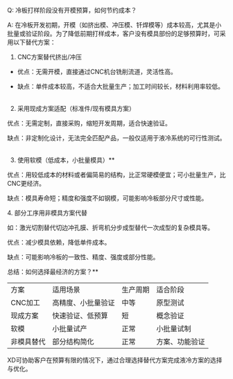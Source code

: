 Q: 冷板打样阶段没有开模预算，如何节约成本？

A: 在冷板开发初期，开模（如挤出模、冲压模、钎焊模等）成本较高，尤其是小批量或验证阶段。为了降低前期打样成本，客户没有模具部份的足够预算时，可采用以下替代方案：  

1. CNC方案替代挤出/冲压

- 优点：无需开模，直接通过CNC机台铣削流道，灵活性高。    

- 缺点：单件成本较高，不适合大批量生产；加工时间较长，材料利用率较低。  

2. 采用现成方案适配（标准件/现有模具方案）

优点：无需定制，直接采购，缩短开发周期，适合快速验证。  

缺点：非定制化设计，无法完全匹配产品，一般仅适用于液冷系统的可行性测试。  

3. 使用软模（低成本，小批量模具）**  

优点：用较低成本的材料或者偏简易的结构，比正常硬模便宜；可小批量生产，比CNC更经济。  

缺点：模具寿命短；精度和强度不如钢模，可能影响冷板部分尺寸或性能。  

4. 部分工序用非模具方案代替

如：激光切割替代切边冲孔膜、折弯机分步成型替代一次成型的复杂模具等。  

优点：减少模具依赖，降低单件成本。  

缺点：可能影响冷板的一致性、精度、强度或部分性能。  

总结：如何选择最经济的方案？**  

|   |   |   |   |
|---|---|---|---|
|方案|适用场景|生产周期|适合阶段|
|CNC加工|高精度、小批量验证|中等|原型测试|
|现成方案|快速验证、低预算|短|概念验证|
|软模|小批量试产|正常|小批量试制|
|非模具替代|部分结构简化|正常|方案、功能验证|

XD可协助客户在预算有限的情况下，通过合理选择替代方案完成液冷方案的选择与优化。
